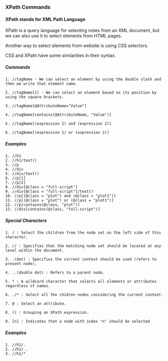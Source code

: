 ### XPath Commands

#### XPath stands for XML Path Language

XPath is a query language for selecting notes from an XML document, but we can also use it to select elements from HTML pages.

Another way to select elements from website is using CSS selectors.

CSS and XPath have some similarities in their syntax.

##### Commands
	1. //tagName - We can select an element by using the double slash and then we write that element name.
	
	2. //tagName[1] - We can select an element based on its position by using the square brackets.
	
	3. //tagName[@AttributeName="Value"]
	
	4. //tagName[contains(@AttributeName, "Value")]
	
	5. //tagName[(expression 1) and (expression 2)]
	
	6. //tagName[(expression 1) or (expression 2)]
	
##### Examples
	1. //h1
	2. //h1/text()
	3. //p
	4. //div
	5. //div/text()
	6. //p[1]
	7. //p[2]
	8. //div[@class = "full-script"]
	9. //div[@class = "full-script"]/text()
	10. //p[(@class = "plot") and (@class = "plot1")]
	11. //p[(@class = "plot") or (@class = "plot1")]
	12. //p[contains(@class, "plot")]
	13. //div[contains(@class, "full-script")]
	
	
##### Special Characters
	1. / : Select the children from the node set on the left side of this character.
	
	2. // : Specifies that the matching node set should be located at any level within the document.
	
	3. .(dot) : Specifies the current context should be used (refers to present node).
	
	4. ..(double dot) : Refers to a parent node.
	
	5. * : A wildcard character that selects all elements or attributes regardless of names.
	
	6. ./* : Select all the chidren nodes considering the current context.
	
	7. @ : Select an attribute.
	
	8. () : Grouping an XPath expression.
	
	9. [n] : Indicates that a node with index "n" should be selected
	
##### Examples
	1. //h1/.
	2. //h1/..
	3. //h1/*
